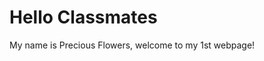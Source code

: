 <!DOCTYPE html>
<html>
<head>
<title> Precious Flowers 1st Website</title>
</head>

<body>
<h1>Hello Classmates</h1>
<p> My name is Precious Flowers, welcome to my 1st webpage!</p>
</body>
</html>

